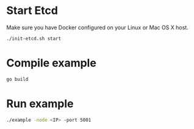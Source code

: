 # Start Etcd

Make sure you have Docker configured on your Linux or Mac OS X host.

```bash
./init-etcd.sh start
```

# Compile example

```bash
go build
```

# Run example

```bash
./example -node <IP> -port 5001
```

